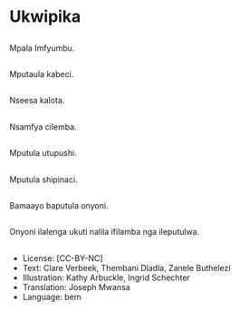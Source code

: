 # Ukwipika

##
Mpala Imfyumbu.

##
Mputaula kabeci.

##
Nseesa kalota.

##
Nsamfya cilemba.

##
Mputula utupushi.

##
Mputula shipinaci.

##
Bamaayo baputula onyoni.

##
Onyoni ilalenga ukuti nalila ifilamba nga ileputulwa.

##
* License: [CC-BY-NC]
* Text: Clare Verbeek, Thembani Dladla, Zanele Buthelezi
* Illustration: Kathy Arbuckle, Ingrid Schechter
* Translation: Joseph Mwansa
* Language: bem
